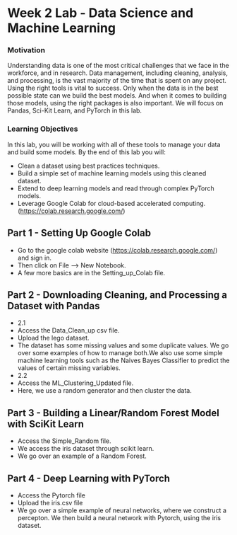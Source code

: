# Week 2 Lab  - Data Science and Machine Learning

### Motivation
Understanding data is one of the most critical challenges that we face in the workforce, and in research. Data management, including cleaning, analysis, and processing, is the vast majority of the time that is spent on any project. Using the right tools is vital to success. Only when the data is in the best possible state can we build the best models. And when it comes to building those models, using the right packages is also important. We will focus on Pandas, Sci-Kit Learn, and PyTorch in this lab. 

### Learning Objectives
In this lab, you will be working with all of these tools to manage your data and build some models. By the end of this lab you will:
- Clean a dataset using best practices techniques.
- Build a simple set of machine learning models using this cleaned dataset.
- Extend to deep learning models and read through complex PyTorch models.
- Leverage Google Colab for cloud-based accelerated computing. (https://colab.research.google.com/)

## Part 1 - Setting Up Google Colab
- Go to the google colab website (https://colab.research.google.com/) and sign in. 
- Then click on File --> New Notebook.
- A few more basics are in the Setting_up_Colab file.

## Part 2 - Downloading Cleaning, and Processing a Dataset with Pandas
- 2.1
- Access the Data_Clean_up csv file. 
- Upload the lego dataset. 
- The dataset has some missing values and some duplicate values. We go over some examples of how to manage both.We also use some simple machine learning tools such as the Naives Bayes Classifier to predict the values of certain missing variables.
- 2.2
- Access the ML_Clustering_Updated file.
- Here, we use a random generator and then cluster the data.


## Part 3 - Building a Linear/Random Forest Model with SciKit Learn
- Access the Simple_Random file. 
- We access the iris dataset through scikit learn.
- We go over an example of a Random Forest.

## Part 4 - Deep Learning with PyTorch
- Access the Pytorch file
- Upload the iris.csv file
- We go over a simple example of neural networks, where we construct a percepton. We then build a neural network with Pytorch, using the iris dataset.
